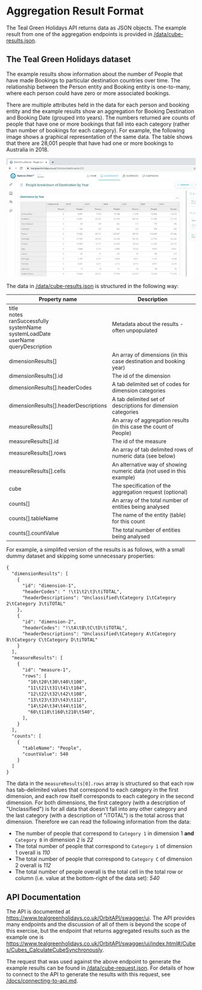 # Aggregation Result Format

The Teal Green Holidays API returns data as JSON objects.  The example result from one of the aggregation endpoints is provided in [/data/cube-results.json](../data/cube-results.json).

## The Teal Green Holidays dataset

The example results show information about the number of People that have made Bookings to particular destination countries over time.  The relationship between the Person entity and Booking entity is one-to-many, where each person could have zero or more associated bookings.

There are multiple attributes held in the data for each person and booking entity and the example results show an aggregation for Booking Destination and Booking Date (grouped into years).  The numbers returned are counts of people that have one or more bookings that fall into each category (rather than number of bookings for each category).  For example, the following image shows a graphical representation of the same data.  The table shows that there are 28,001 people that have had one or more bookings to Australia in 2018.

![Destination By Year](./destination-by-year.jpg)

The data in [/data/cube-results.json](../data/cube-results.json) is structured in the following way:

| Property name                                                                                     | Description                                                           |
| ---                                                                                               | ----                                                                  |
| title<br>notes<br>ranSuccessfully<br>systemName<br>systemLoadDate<br>userName<br>queryDescription | Metadata about the results - often unpopulated                        |
| dimensionResults[]                                                                                | An array of dimensions (in this case destination and booking year)    |
| dimensionResults[].id                                                                             | The id of the dimension                                               |
| dimensionResults[].headerCodes                                                                    | A tab delimited set of codes for dimension categories                 |
| dimensionResults[].headerDescriptions                                                             | A tab delimited set of descriptions for dimension categories          |
| measureResults[]                                                                                  | An array of aggregation results (in this case the count of People)    |
| measureResults[].id                                                                               | The id of the measure                                                 |
| measureResults[].rows                                                                             | An array of tab delimited rows of numeric data (see below)            |
| measureResults[].cells                                                                            | An alternative way of showing numeric data (not used in this example) |
| cube                                                                                              | The specification of the aggregation request (optional)               |
| counts[]                                                                                          | An array of the total number of entities being analysed               |
| counts[].tableName                                                                                | The name of the entity (table) for this count                         |
| counts[].countValue                                                                               | The total number of entities being analysed                           |

For example, a simplifed version of the results is as follows, with a small dummy dataset and skipping some unnecessary properties:

```
{
  "dimensionResults": [
    {
      "id": "dimension-1",
      "headerCodes": " !\t1\t2\t3\tiTOTAL",
      "headerDescriptions": "Unclassified\tCategory 1\tCategory 2\tCategory 3\tiTOTAL"
    },
    {
      "id": "dimension-2",
      "headerCodes": "!\tA\tB\tC\tD\tiTOTAL",
      "headerDescriptions": "Unclassified\tCategory A\tCategory B\tCategory C\tCategory D\tiTOTAL"
    }
  ],
  "measureResults": [
    {
      "id": "measure-1",
      "rows": [
        "10\t20\t30\t40\t100",
        "11\t21\t31\t41\t104",
        "12\t22\t32\t42\t108",
        "13\t23\t33\t43\t112",
        "14\t24\t34\t44\t116",
        "60\t110\t160\t210\t540",
      ],
    }
  ],
  "counts": [
    {
      "tableName": "People",
      "countValue": 540
    }
  ]
}
```

The data in the `measureResults[0].rows` array is structured so that each row has tab-delimited values that correspond to each category in the first dimension, and each row itself corresponds to each category in the second dimension.  For both dimensions, the first category (with a description of "Unclassified") is for all data that doesn't fall into any other category and the last category (with a description of "iTOTAL") is the total across that dimension. Therefore we can read the following information from the data:

- The number of people that correspond to `Category 1` in dimension 1 **and** `Category B` in dimension 2 is *22*
- The total number of people that correspond to `Category 1` of dimension 1 overall is *110*
- The total number of people that correspond to `Category C` of dimension 2 overall is *112*
- The total number of people overall is the total cell in the total row or column (i.e. value at the bottom-right of the data set): *540*

## API Documentation

The API is documented at https://www.tealgreenholidays.co.uk/OrbitAPI/swagger/ui.  The API provides many endpoints and the discussion of all of them is beyond the scope of this exercise, but the endpoint that returns aggregated results such as the example one is https://www.tealgreenholidays.co.uk/OrbitAPI/swagger/ui/index.html#/Cubes/Cubes_CalculateCubeSynchronously.

The request that was used against the above endpoint to generate the example results can be found in [/data/cube-request.json](../data/cube-request.json).  For details of how to connect to the API to generate the results with this request, see [/docs/connecting-to-api.md](./connecting-to-api.md).
